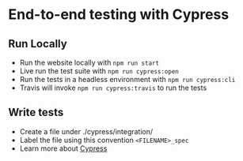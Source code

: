 # End-to-end testing with Cypress

## Run Locally

* Run the website locally with `npm run start`
* Live run the test suite with `npm run cypress:open`
* Run the tests in a headless environment with `npm run cypress:cli`
* Travis will invoke `npm run cypress:travis` to run the tests

## Write tests

* Create a file under ./cypress/integration/
* Label the file using this convention `<FILENAME>_spec`
* Learn more about [Cypress](https://www.cypress.io/support/)
